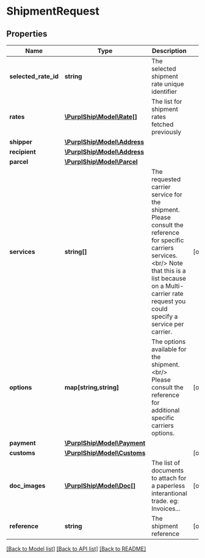 # ShipmentRequest

## Properties
Name | Type | Description | Notes
------------ | ------------- | ------------- | -------------
**selected_rate_id** | **string** | The selected shipment rate unique identifier | 
**rates** | [**\PurplShip\Model\Rate[]**](Rate.md) | The list for shipment rates fetched previously | 
**shipper** | [**\PurplShip\Model\Address**](Address.md) |  | 
**recipient** | [**\PurplShip\Model\Address**](Address.md) |  | 
**parcel** | [**\PurplShip\Model\Parcel**](Parcel.md) |  | 
**services** | **string[]** | The requested carrier service for the shipment.  Please consult the reference for specific carriers services.&lt;br/&gt; Note that this is a list because on a Multi-carrier rate request you could specify a service per carrier. | [optional] 
**options** | **map[string,string]** | The options available for the shipment.&lt;br/&gt; Please consult the reference for additional specific carriers options. | [optional] 
**payment** | [**\PurplShip\Model\Payment**](Payment.md) |  | 
**customs** | [**\PurplShip\Model\Customs**](Customs.md) |  | [optional] 
**doc_images** | [**\PurplShip\Model\Doc[]**](Doc.md) | The list of documents to attach for a paperless interantional trade.  eg: Invoices... | [optional] 
**reference** | **string** | The shipment reference | [optional] 

[[Back to Model list]](../../README.md#documentation-for-models) [[Back to API list]](../../README.md#documentation-for-api-endpoints) [[Back to README]](../../README.md)


